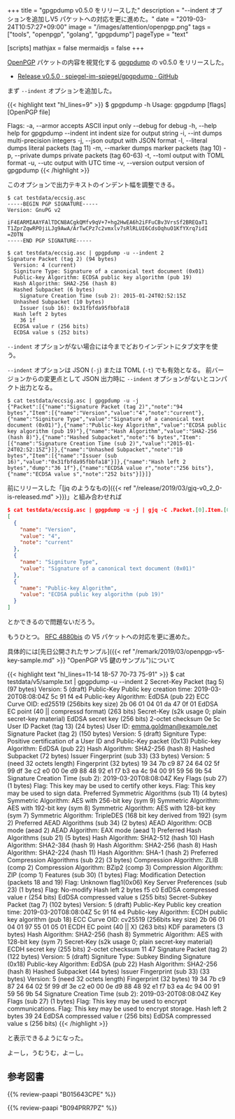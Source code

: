 +++
title = "gpgpdump v0.5.0 をリリースした"
description = "--indent オプションを追加しV5 パケットへの対応を更に進めた。"
date = "2019-03-24T10:57:27+09:00"
image = "/images/attention/openpgp.png"
tags = ["tools", "openpgp", "golang", "gpgpdump"]
pageType = "text"

[scripts]
  mathjax = false
  mermaidjs = false
+++

[OpenPGP] パケットの内容を視覚化する [gpgpdump] の v0.5.0 をリリースした。

- [Release v0.5.0 · spiegel-im-spiegel/gpgpdump · GitHub](https://github.com/spiegel-im-spiegel/gpgpdump/releases/tag/v0.5.0)

まず `--indent` オプションを追加した。

{{< highlight text "hl_lines=9" >}}
$ gpgpdump -h
Usage:
  gpgpdump [flags] [OpenPGP file]

Flags:
  -a, --armor        accepts ASCII input only
      --debug        for debug
  -h, --help         help for gpgpdump
      --indent int   indent size for output string
  -i, --int          dumps multi-precision integers
  -j, --json         output with JSON format
  -l, --literal      dumps literal packets (tag 11)
  -m, --marker       dumps marker packets (tag 10)
  -p, --private      dumps private packets (tag 60-63)
  -t, --toml         output with TOML format
  -u, --utc          output with UTC time
  -v, --version      output version of gpgpdump
{{< /highlight >}}

このオプションで出力テキストのインデント幅を調整できる。

```text
$ cat testdata/eccsig.asc
-----BEGIN PGP SIGNATURE-----
Version: GnuPG v2

iF4EARMIAAYFAlTDCN8ACgkQMfv9qV+7+hg2HwEA6h2iFFuCBv3VrsSf2BREQaT1
T1ZprZqwRPOjiLJg9AwA/ArTwCPz7c2vmxlv7sRlRLUI6CdsOqhuO1KfYXrq7idI
=ZOTN
-----END PGP SIGNATURE-----

$ cat testdata/eccsig.asc | gpgpdump -u --indent 2
Signature Packet (tag 2) (94 bytes)
  Version: 4 (current)
  Signiture Type: Signature of a canonical text document (0x01)
  Public-key Algorithm: ECDSA public key algorithm (pub 19)
  Hash Algorithm: SHA2-256 (hash 8)
  Hashed Subpacket (6 bytes)
    Signature Creation Time (sub 2): 2015-01-24T02:52:15Z
  Unhashed Subpacket (10 bytes)
    Issuer (sub 16): 0x31fbfda95fbbfa18
  Hash left 2 bytes
    36 1f
  ECDSA value r (256 bits)
  ECDSA value s (252 bits)
```

`--indent` オプションがない場合には今までどおりインデントにタブ文字を使う。

`--indent` オプションは JSON (`-j`) または TOML (`-t`) でも有効となる。
前バージョンからの変更点として JSON 出力時に `--indent` オプションがないとコンパクト出力となる。

```text
$ cat testdata/eccsig.asc | gpgpdump -u -j
{"Packet":[{"name":"Signature Packet (tag 2)","note":"94 bytes","Item":[{"name":"Version","value":"4","note":"current"},{"name":"Signiture Type","value":"Signature of a canonical text document (0x01)"},{"name":"Public-key Algorithm","value":"ECDSA public key algorithm (pub 19)"},{"name":"Hash Algorithm","value":"SHA2-256 (hash 8)"},{"name":"Hashed Subpacket","note":"6 bytes","Item":[{"name":"Signature Creation Time (sub 2)","value":"2015-01-24T02:52:15Z"}]},{"name":"Unhashed Subpacket","note":"10 bytes","Item":[{"name":"Issuer (sub 16)","value":"0x31fbfda95fbbfa18"}]},{"name":"Hash left 2 bytes","dump":"36 1f"},{"name":"ECDSA value r","note":"256 bits"},{"name":"ECDSA value s","note":"252 bits"}]}]}
```

前にリリースした「[jq のようなもの]({{< ref "/release/2019/03/gjq-v0_2_0-is-released.md" >}})」と組み合わせれば

```json
$ cat testdata/eccsig.asc | gpgpdump -u -j | gjq -C .Packet.[0].Item.[0:2]
[
  {
    "name": "Version",
    "value": "4",
    "note": "current"
  },
  {
    "name": "Signiture Type",
    "value": "Signature of a canonical text document (0x01)"
  },
  {
    "name": "Public-key Algorithm",
    "value": "ECDSA public key algorithm (pub 19)"
  }
]
```

とかできるので問題ないだろう。

もうひとつ。
[RFC 4880bis] の V5 パケットへの対応を更に進めた。

具体的には[先日公開されたサンプル]({{< ref "/remark/2019/03/openpgp-v5-key-sample.md" >}} "OpenPGP V5 鍵のサンプル")について

{{< highlight text "hl_lines=11-14 18-57 70-73 75-91" >}}
$ cat testdata/v5/sample.txt | gpgpdump -u --indent 2
Secret-Key Packet (tag 5) (97 bytes)
  Version: 5 (draft)
  Public-Key
    Public key creation time: 2019-03-20T08:08:04Z
      5c 91 f4 e4
    Public-key Algorithm: EdDSA (pub 22)
    ECC Curve OID: ed25519 (256bits key size)
      2b 06 01 04 01 da 47 0f 01
    EdDSA EC point (40 || compressd format) (263 bits)
  Secret-Key (s2k usage 0; plain secret-key material)
    EdDSA secret key (256 bits)
    2-octet checksum
      0e 5c
User ID Packet (tag 13) (24 bytes)
  User ID: emma.goldman@example.net
Signature Packet (tag 2) (150 bytes)
  Version: 5 (draft)
  Signiture Type: Positive certification of a User ID and Public-Key packet (0x13)
  Public-key Algorithm: EdDSA (pub 22)
  Hash Algorithm: SHA2-256 (hash 8)
  Hashed Subpacket (72 bytes)
    Issuer Fingerprint (sub 33) (33 bytes)
      Version: 5 (need 32 octets length)
      Fingerprint (32 bytes)
        19 34 7b c9 87 24 64 02 5f 99 df 3e c2 e0 00 0e d9 88 48 92 e1 f7 b3 ea 4c 94 00 91 59 56 9b 54
    Signature Creation Time (sub 2): 2019-03-20T08:08:04Z
    Key Flags (sub 27) (1 bytes)
      Flag: This key may be used to certify other keys.
      Flag: This key may be used to sign data.
    Preferred Symmetric Algorithms (sub 11) (4 bytes)
      Symmetric Algorithm: AES with 256-bit key (sym 9)
      Symmetric Algorithm: AES with 192-bit key (sym 8)
      Symmetric Algorithm: AES with 128-bit key (sym 7)
      Symmetric Algorithm: TripleDES (168 bit key derived from 192) (sym 2)
    Preferred AEAD Algorithms (sub 34) (2 bytes)
      AEAD Algorithm: OCB mode <RFC7253> (aead 2)
      AEAD Algorithm: EAX mode (aead 1)
    Preferred Hash Algorithms (sub 21) (5 bytes)
      Hash Algorithm: SHA2-512 (hash 10)
      Hash Algorithm: SHA2-384 (hash 9)
      Hash Algorithm: SHA2-256 (hash 8)
      Hash Algorithm: SHA2-224 (hash 11)
      Hash Algorithm: SHA-1 (hash 2)
    Preferred Compression Algorithms (sub 22) (3 bytes)
      Compression Algorithm: ZLIB <RFC1950> (comp 2)
      Compression Algorithm: BZip2 (comp 3)
      Compression Algorithm: ZIP <RFC1951> (comp 1)
    Features (sub 30) (1 bytes)
      Flag: Modification Detection (packets 18 and 19)
      Flag: Unknown flag1(0x06)
    Key Server Preferences (sub 23) (1 bytes)
      Flag: No-modify
  Hash left 2 bytes
    f5 c0
  EdDSA compressed value r (254 bits)
  EdDSA compressed value s (255 bits)
Secret-Subkey Packet (tag 7) (102 bytes)
  Version: 5 (draft)
  Public-Key
    Public key creation time: 2019-03-20T08:08:04Z
      5c 91 f4 e4
    Public-key Algorithm: ECDH public key algorithm (pub 18)
    ECC Curve OID: cv25519 (256bits key size)
      2b 06 01 04 01 97 55 01 05 01
    ECDH EC point (40 || X) (263 bits)
    KDF parameters (3 bytes)
      Hash Algorithm: SHA2-256 (hash 8)
      Symmetric Algorithm: AES with 128-bit key (sym 7)
  Secret-Key (s2k usage 0; plain secret-key material)
    ECDH secret key (255 bits)
    2-octet checksum
      11 47
Signature Packet (tag 2) (122 bytes)
  Version: 5 (draft)
  Signiture Type: Subkey Binding Signature (0x18)
  Public-key Algorithm: EdDSA (pub 22)
  Hash Algorithm: SHA2-256 (hash 8)
  Hashed Subpacket (44 bytes)
    Issuer Fingerprint (sub 33) (33 bytes)
      Version: 5 (need 32 octets length)
      Fingerprint (32 bytes)
        19 34 7b c9 87 24 64 02 5f 99 df 3e c2 e0 00 0e d9 88 48 92 e1 f7 b3 ea 4c 94 00 91 59 56 9b 54
    Signature Creation Time (sub 2): 2019-03-20T08:08:04Z
    Key Flags (sub 27) (1 bytes)
      Flag: This key may be used to encrypt communications.
      Flag: This key may be used to encrypt storage.
  Hash left 2 bytes
    39 24
  EdDSA compressed value r (256 bits)
  EdDSA compressed value s (256 bits)
{{< /highlight >}}

と表示できるようになった。

よーし，うむうむ，よーし。

[gpgpdump]: https://github.com/spiegel-im-spiegel/gpgpdump "spiegel-im-spiegel/gpgpdump: OpenPGP packet visualizer"
[`gpgpdump`]: https://github.com/spiegel-im-spiegel/gpgpdump "spiegel-im-spiegel/gpgpdump: OpenPGP packet visualizer"
[pgpdump]: http://www.mew.org/~kazu/proj/pgpdump/ "pgpdump"
[OpenPGP]: http://openpgp.org/
[RFC 4880]: https://tools.ietf.org/html/rfc4880 "RFC 4880 - OpenPGP Message Format"
[RFC 4880bis]: https://datatracker.ietf.org/doc/draft-ietf-openpgp-rfc4880bis/ "draft-ietf-openpgp-rfc4880bis - OpenPGP Message Format"

## 参考図書

{{% review-paapi "B015643CPE" %}} <!-- 暗号技術入門 第3版 -->

{{% review-paapi "B094PRR7PZ" %}} <!-- プログラミング言語Go -->

